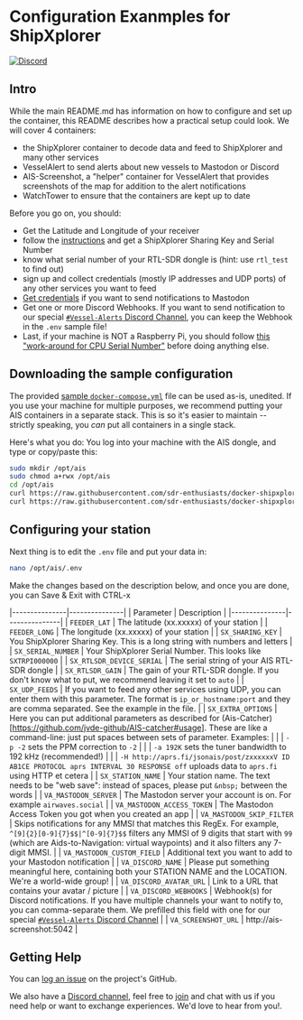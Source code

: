 # Configuration Exanmples for ShipXplorer

[![Discord](https://img.shields.io/discord/734090820684349521)](https://discord.gg/sTf9uYF)

## Intro

While the main README.md has information on how to configure and set up the container, this README describes how a practical setup could look.
We will cover 4 containers:
- the ShipXplorer container to decode data and feed to ShipXplorer and many other services
- VesselAlert to send alerts about new vessels to Mastodon or Discord
- AIS-Screenshot, a "helper" container for VesselAlert that provides screenshots of the map for addition to the alert notifications
- WatchTower to ensure that the containers are kept up to date

Before you go on, you should:
- Get the Latitude and Longitude of your receiver
- follow the [instructions][shipxplorer] and get a ShipXplorer Sharing Key and Serial Number
- know what serial number of your RTL-SDR dongle is (hint: use `rtl_test` to find out)
- sign up and collect credentials (mostly IP addresses and UDP ports) of any other services you want to feed
- [Get credentials][mastodon] if you want to send notifications to Mastodon
- Get one or more Discord Webhooks. If you want to send notification to our special [`#Vessel-Alerts` Discord Channel](https://discord.gg/UMgZMc2AGp), you can keep the Webhook in the `.env` sample file!
- Last, if your machine is NOT a Raspberry Pi, you should follow [this "work-around for CPU Serial Number"](https://github.com/sdr-enthusiasts/docker-shipxplorer#workaround-for-cpu-serial-only-needed-with-non-raspberry-pi-systems) before doing anything else.

## Downloading the sample configuration

The provided [sample `docker-compose.yml`](docker-compose.yml.sample) file can be used as-is, unedited. If you use your machine for multiple purposes, we recommend putting your AIS containers in a separate stack. This is so it's easier to maintain -- strictly speaking, you *can* put all containers in a single stack.

Here's what you do:
You log into your machine with the AIS dongle, and type or copy/paste this:
```bash
sudo mkdir /opt/ais
sudo chmod a+rwx /opt/ais
cd /opt/ais
curl https://raw.githubusercontent.com/sdr-enthusiasts/docker-shipxplorer/main/config-examples/docker-compose.yml.sample -o docker-compose.yml
curl https://raw.githubusercontent.com/sdr-enthusiasts/docker-shipxplorer/main/config-examples/.env.sample -o .env
```

## Configuring your station
Next thing is to edit the `.env` file and put your data in:
```bash
nano /opt/ais/.env
```
Make the changes based on the description below, and once you are done, you can Save & Exit with CTRL-x

|---------------|---------------|
| Parameter     | Description   |
|---------------|---------------|
| `FEEDER_LAT` | The latitude (xx.xxxxx) of your station |
| `FEEDER_LONG` | The longitude (xx.xxxxx) of your station |
| `SX_SHARING_KEY` | You ShipXplorer Sharing Key. This is a long string with numbers and letters |
| `SX_SERIAL_NUMBER` | Your ShipXplorer Serial Number. This looks like `SXTRPI000000` |
| `SX_RTLSDR_DEVICE_SERIAL` | The serial string of your AIS RTL-SDR dongle |
| `SX_RTLSDR_GAIN` | The gain of your RTL-SDR dongle. If you don't know what to put, we recommend leaving it set to `auto` |
| `SX_UDP_FEEDS` | If you want to feed any other services using UDP, you can enter them with this parameter. The format is `ip_or_hostname:port` and they are comma separated. See the example in the file. |
| `SX_EXTRA_OPTIONS` | Here you can put additional parameters as described for (Ais-Catcher)[https://github.com/jvde-github/AIS-catcher#usage]. These are like a command-line: just put spaces between sets of parameter. Examples: |
| | `-p -2` sets the PPM correction to `-2` |
| | `-a 192K` sets the tuner bandwidth to 192 kHz (recommended!) |
| | `-H http://aprs.fi/jsonais/post/zxxxxxxV ID AB1CE PROTOCOL aprs INTERVAL 30 RESPONSE off` uploads data to `aprs.fi` using HTTP
et cetera |
| `SX_STATION_NAME` | Your station name. The text needs to be "web save": instead of spaces, please put `&nbsp;` between the words |
| `VA_MASTODON_SERVER` | The Mastodon server your account is on. For example `airwaves.social` |
| `VA_MASTODON_ACCESS_TOKEN` | The Mastodon Access Token you got when you created an app |
| `VA_MASTODON_SKIP_FILTER` | Skips notifications for any MMSI that matches this RegEx. For example, `^[9]{2}[0-9]{7}$$|^[0-9]{7}$$` filters any MMSI of 9 digits that start with `99` (which are Aids-to-Navigation: virtual waypoints) and it also filters any 7-digit MMSI. |
| `VA_MASTODON_CUSTOM_FIELD` | Additional text you want to add to your Mastodon notification |
| `VA_DISCORD_NAME` | Please put something meaningful here, containing both your STATION NAME and the LOCATION. We're a world-wide group! |
| `VA_DISCORD_AVATAR_URL` | Link to a URL that contains your avatar / picture |
| `VA_DISCORD_WEBHOOKS` | Webhook(s) for Discord notifications. If you have multiple channels your want to notify to, you can comma-separate them. We prefilled this field with one for our special [`#Vessel-Alerts` Discord Channel](https://discord.gg/UMgZMc2AGp) |
| `VA_SCREENSHOT_URL` | http://ais-screenshot:5042 |


## Getting Help

You can [log an issue](https://github.com/sdr-enthusiasts/docker-shipxplorer/issues) on the project's GitHub.

We also have a [Discord channel](https://discord.gg/sTf9uYF), feel free to [join](https://discord.gg/sTf9uYF) and chat with us if you need help or want to exchange experiences. We'd love to hear from you!.

[mastodon]: https://github.com/sdr-enthusiasts/docker-vesselalert/blob/main/README-Mastodon.md
[shipxplorer]: https://github.com/sdr-enthusiasts/docker-shipxplorer#readme